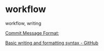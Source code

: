 # workflow

workflow, writing

[Commit Message Format](./commit-message-format.md);

[Basic writing and formatting syntax - GitHub](./github-basic-writing-and-formatting-syntax.md)
